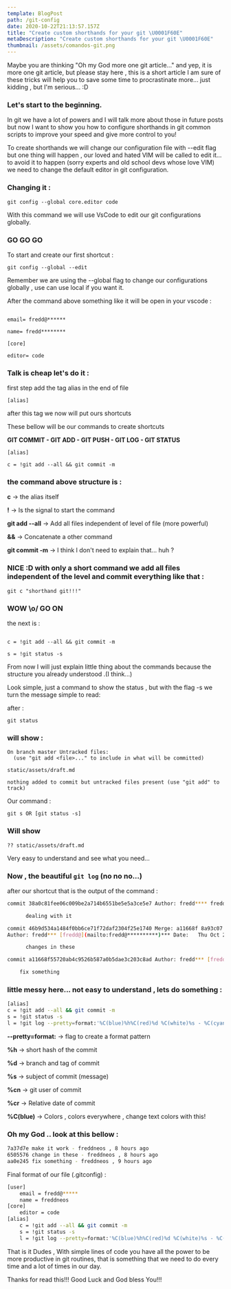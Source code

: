 ```yaml
---
template: BlogPost
path: /git-config
date: 2020-10-22T21:13:57.157Z
title: "Create custom shorthands for your git \U0001F60E"
metaDescription: "Create custom shorthands for your git \U0001F60E"
thumbnail: /assets/comandos-git.png
---
```

Maybe you are thinking "Oh my God more one git article..."  and yep, it is more one git article, but please stay here , this is a short article I am sure of these tricks will help you to save some time to procrastinate more... just kidding , but I'm serious... :D



### Let's start to the beginning.

In git we have a lot of powers and I will talk more about those  in future posts but now I want to show you how to configure shorthands in git common scripts to improve your speed and give more control to you!

To create shorthands we will change our configuration file with --edit flag but one thing will happen , our loved and hated VIM will be called to edit it... to avoid it to happen (sorry experts and old school devs whose love VIM) we need to change the default editor in git configuration.

### Changing it :  

`git config --global core.editor code`

With this command we will use VsCode to edit our git configurations globally.

### GO GO GO

To start and create our first shortcut :

`git config --global --edit`

Remember we are using the --global flag to change our configurations globally , use can use local if you want it.

After the command above something like it will be open in your vscode :


```[user]

email= fredd@******

name= fredd********

[core]

editor= code
```


### Talk is cheap let's do it : 

first step add the tag alias in the end of file

`[alias]`

after this tag we now will put ours shortcuts

These bellow will be our commands to create shortcuts

**GIT COMMIT - GIT ADD - GIT PUSH - GIT LOG - GIT STATUS**

```
[alias]

c = !git add --all && git commit -m
```

### the command above structure is : 

**c** -> the alias itself

**!** -> Is the signal to start the command

**git add --all** -> Add all files independent of  level of file (more powerful)

**&&** -> Concatenate a other command

**git commit -m** -> I think I don't need to explain that... huh ?

### NICE :D with only a short command we add all files independent of the level and commit everything like that : 

`git c "shorthand git!!!"`

### WOW \o/ GO ON

the next is : 

```[alias]

c = !git add --all && git commit -m

s = !git status -s
```

From now I will just explain little thing about the commands because the structure you already understood .(I think...)

Look simple, just a command to show the status , but with the flag -s we turn the message simple to read:

after : 

`git status`

### will show :

```
On branch master Untracked files:
  (use "git add <file>..." to include in what will be committed)

static/assets/draft.md

nothing added to commit but untracked files present (use "git add" to track)
```

Our command : 

`git s OR [git status -s]`

### Will show

`?? static/assets/draft.md`

Very easy to understand and see what you need...

### Now  , the beautiful `git log` (no no no...)

after our shortcut that is the output of the command :

```bash 
commit 38a0c81fee06c009be2a714b6551be5e5a3ce5e7 Author: fredd**** fredd@*(mailto:fredd@**********)*** Date:   Thu Oct 22 16:38:36 2020 +0100

      dealing with it

commit 46b9d534a1484f0bb6ce71f72daf2304f25e1740 Merge: a11668f 8a93c07
Author: fredd*** [fredd@](mailto:fredd@**********)*** Date:   Thu Oct 22 16:18:09 2020 +0100

      changes in these

commit a11668f55720ab4c9526b587a0b5dae3c203c8ad Author: fredd*** [fredd@](mailto:fredd***********)***** Date:   Thu Oct 22 16:17:29 2020 +0100 

    fix something

```


### little messy here... not easy to understand , lets do something :


```bash
[alias]
c = !git add --all && git commit -m
s = !git status -s
l = !git log --pretty=format:'%C(blue)%h%C(red)%d %C(white)%s - %C(cyan)%cn , %C(green)%cr'

```


**--pretty=format:** -> flag to create a format pattern

**%h** -> short hash of the commit

**%d** -> branch and tag of commit

**%s** -> subject of commit (message)

**%cn** -> git user of commit

**%cr** -> Relative date of commit

**%C(blue)** -> Colors , colors everywhere , change text colors with this!

### Oh my God .. look at this bellow :

```bash
7a37d7e make it work - freddneos , 8 hours ago
6505576 change in these - freddneos , 8 hours ago
aa0e245 fix something - freddneos , 9 hours ago
```

Final format of our file (.gitconfig) : 


```bash
[user]
	email = fredd@*****
	name = freddneos
[core]
	editor = code
[alias]
	c = !git add --all && git commit -m
	s = !git status -s
	l = !git log --pretty=format:'%C(blue)%h%C(red)%d %C(white)%s - %C(cyan)%cn , %C(green)%cr'

```


That is it Dudes , With simple lines of code you have all the power to be more productive in git routines, that is something that we need to do every time and a lot of times in our day.

Thanks for read this!!!
Good Luck and God bless You!!!




